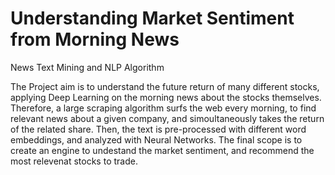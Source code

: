 # Understanding Market Sentiment from Morning News
News Text Mining and NLP Algorithm

The Project aim is to understand the future return of many different stocks, applying Deep Learning on the morning news about the stocks themselves. Therefore, a large scraping algorithm surfs the web every morning, to find relevant news about a given company, and simoultaneously takes the return of the related share. Then, the text is pre-processed with different word embeddings, and analyzed with Neural Networks. The final scope is to create an engine to undestand the market sentiment, and recommend the most relevenat stocks to trade.

